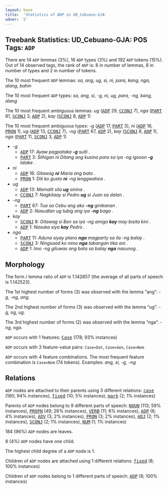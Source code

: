 ```yaml
---
layout: base
title:  'Statistics of ADP in UD_Cebuano-GJA'
udver: '2'
---
```


## Treebank Statistics: UD_Cebuano-GJA: POS Tags: `ADP`

There are 14 `ADP` lemmas (3%), 16 `ADP` types (3%) and 192 `ADP` tokens (15%).
Out of 14 observed tags, the rank of `ADP` is: 8 in number of lemmas, 8 in number of types and 2 in number of tokens.

The 10 most frequent `ADP` lemmas: <em>sa, ang, ug, si, ni, para, kang, nga, alang, bahin</em>

The 10 most frequent `ADP` types:  <em>sa, ang, si, -g, ni, ug, para, -ng, kang, alang</em>

The 10 most frequent ambiguous lemmas: <em>ug</em> (<tt><a href="ceb_gja-pos-ADP.html">ADP</a></tt> 29, <tt><a href="ceb_gja-pos-CCONJ.html">CCONJ</a></tt> 7), <em>nga</em> (<tt><a href="ceb_gja-pos-PART.html">PART</a></tt> 81, <tt><a href="ceb_gja-pos-SCONJ.html">SCONJ</a></tt> 3, <tt><a href="ceb_gja-pos-ADP.html">ADP</a></tt> 2), <em>kay</em> (<tt><a href="ceb_gja-pos-SCONJ.html">SCONJ</a></tt> 8, <tt><a href="ceb_gja-pos-ADP.html">ADP</a></tt> 1)

The 10 most frequent ambiguous types:  <em>-g</em> (<tt><a href="ceb_gja-pos-ADP.html">ADP</a></tt> 17, <tt><a href="ceb_gja-pos-PART.html">PART</a></tt> 3), <em>ni</em> (<tt><a href="ceb_gja-pos-ADP.html">ADP</a></tt> 16, <tt><a href="ceb_gja-pos-PRON.html">PRON</a></tt> 1), <em>ug</em> (<tt><a href="ceb_gja-pos-ADP.html">ADP</a></tt> 13, <tt><a href="ceb_gja-pos-CCONJ.html">CCONJ</a></tt> 7), <em>-ng</em> (<tt><a href="ceb_gja-pos-PART.html">PART</a></tt> 67, <tt><a href="ceb_gja-pos-ADP.html">ADP</a></tt> 2), <em>kay</em> (<tt><a href="ceb_gja-pos-SCONJ.html">SCONJ</a></tt> 8, <tt><a href="ceb_gja-pos-ADP.html">ADP</a></tt> 1), <em>nga</em> (<tt><a href="ceb_gja-pos-PART.html">PART</a></tt> 11, <tt><a href="ceb_gja-pos-SCONJ.html">SCONJ</a></tt> 3, <tt><a href="ceb_gja-pos-ADP.html">ADP</a></tt> 1)


* <em>-g</em>
  * <tt><a href="ceb_gja-pos-ADP.html">ADP</a></tt> 17: <em>Ayaw pagpataka <b>-g</b> sulti .</em>
  * <tt><a href="ceb_gja-pos-PART.html">PART</a></tt> 3: <em>Silhigan ni Ditang ang kusina para sa iya -ng igsoon <b>-g</b> lalake .</em>
* <em>ni</em>
  * <tt><a href="ceb_gja-pos-ADP.html">ADP</a></tt> 16: <em>Gitawag <b>ni</b> Maria ang bata .</em>
  * <tt><a href="ceb_gja-pos-PRON.html">PRON</a></tt> 1: <em>Dili ko gusto <b>ni</b> -ng lenggwahea .</em>
* <em>ug</em>
  * <tt><a href="ceb_gja-pos-ADP.html">ADP</a></tt> 13: <em>Mamalit sila <b>ug</b> sinina .</em>
  * <tt><a href="ceb_gja-pos-CCONJ.html">CCONJ</a></tt> 7: <em>Nagkitaay si Pedro <b>ug</b> si Juan sa dalan .</em>
* <em>-ng</em>
  * <tt><a href="ceb_gja-pos-PART.html">PART</a></tt> 67: <em>Tua sa Cebu ang ako <b>-ng</b> ginikanan .</em>
  * <tt><a href="ceb_gja-pos-ADP.html">ADP</a></tt> 2: <em>Nasudlan ug tubig ang iya <b>-ng</b> baga .</em>
* <em>kay</em>
  * <tt><a href="ceb_gja-pos-SCONJ.html">SCONJ</a></tt> 8: <em>Gitawag si Ben sa iya -ng amigo <b>kay</b> may bisita kini .</em>
  * <tt><a href="ceb_gja-pos-ADP.html">ADP</a></tt> 1: <em>Nasuka siya <b>kay</b> Pedro .</em>
* <em>nga</em>
  * <tt><a href="ceb_gja-pos-PART.html">PART</a></tt> 11: <em>Aduna siyay plano <b>nga</b> magparty sa ila -ng balay .</em>
  * <tt><a href="ceb_gja-pos-SCONJ.html">SCONJ</a></tt> 3: <em>Ningsaad ko nimo <b>nga</b> tabangan tika ani .</em>
  * <tt><a href="ceb_gja-pos-ADP.html">ADP</a></tt> 1: <em>Imo -ng giluwas ang bata sa balay <b>nga</b> nasunog .</em>

## Morphology

The form / lemma ratio of `ADP` is 1.142857 (the average of all parts of speech is 1.142523).

The 1st highest number of forms (3) was observed with the lemma “ang”: <em>-g, -ng, ang</em>.

The 2nd highest number of forms (3) was observed with the lemma “ug”: <em>-g, og, ug</em>.

The 3rd highest number of forms (2) was observed with the lemma “nga”: <em>-ng, nga</em>.

`ADP` occurs with 1 features: <tt><a href="ceb_gja-feat-Case.html">Case</a></tt> (178; 93% instances)

`ADP` occurs with 3 feature-value pairs: `Case=Dat`, `Case=Gen`, `Case=Nom`

`ADP` occurs with 4 feature combinations.
The most frequent feature combination is `Case=Nom` (74 tokens).
Examples: <em>ang, si, -g, -ng</em>


## Relations

`ADP` nodes are attached to their parents using 3 different relations: <tt><a href="ceb_gja-dep-case.html">case</a></tt> (180; 94% instances), <tt><a href="ceb_gja-dep-fixed.html">fixed</a></tt> (10; 5% instances), <tt><a href="ceb_gja-dep-mark.html">mark</a></tt> (2; 1% instances)

Parents of `ADP` nodes belong to 9 different parts of speech: <tt><a href="ceb_gja-pos-NOUN.html">NOUN</a></tt> (113; 59% instances), <tt><a href="ceb_gja-pos-PROPN.html">PROPN</a></tt> (49; 26% instances), <tt><a href="ceb_gja-pos-VERB.html">VERB</a></tt> (11; 6% instances), <tt><a href="ceb_gja-pos-ADP.html">ADP</a></tt> (8; 4% instances), <tt><a href="ceb_gja-pos-ADV.html">ADV</a></tt> (3; 2% instances), <tt><a href="ceb_gja-pos-PRON.html">PRON</a></tt> (3; 2% instances), <tt><a href="ceb_gja-pos-ADJ.html">ADJ</a></tt> (2; 1% instances), <tt><a href="ceb_gja-pos-SCONJ.html">SCONJ</a></tt> (2; 1% instances), <tt><a href="ceb_gja-pos-NUM.html">NUM</a></tt> (1; 1% instances)

184 (96%) `ADP` nodes are leaves.

8 (4%) `ADP` nodes have one child.

The highest child degree of a `ADP` node is 1.

Children of `ADP` nodes are attached using 1 different relations: <tt><a href="ceb_gja-dep-fixed.html">fixed</a></tt> (8; 100% instances)

Children of `ADP` nodes belong to 1 different parts of speech: <tt><a href="ceb_gja-pos-ADP.html">ADP</a></tt> (8; 100% instances)

